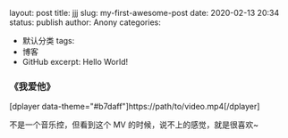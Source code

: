 layout: post
title: jjj
slug: my-first-awesome-post
date: 2020-02-13 20:34
status: publish
author: Anony
categories: 
  - 默认分类
tags: 
  - 博客
  - GitHub
excerpt: Hello World!

### 《我爱他》

[dplayer data-theme="#b7daff"]https://path/to/video.mp4[/dplayer]

不是一个音乐控，但看到这个 MV 的时候，说不上的感觉，就是很喜欢~




